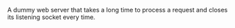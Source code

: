 A dummy web server that takes a long time to process a request and closes its listening socket every time.

